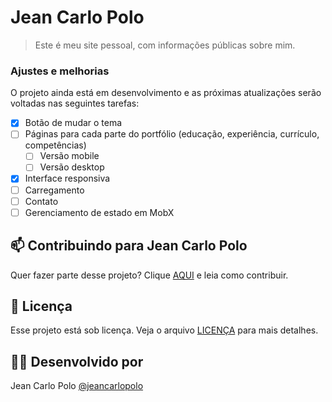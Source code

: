 # Jean Carlo Polo

> Este é meu site pessoal, com informações públicas sobre mim.

### Ajustes e melhorias

O projeto ainda está em desenvolvimento e as próximas atualizações serão voltadas nas seguintes tarefas:

- [x] Botão de mudar o tema
- [ ] Páginas para cada parte do portfólio (educação, experiência, currículo, competências)
    - [ ] Versão mobile
    - [ ] Versão desktop
- [x] Interface responsiva
- [ ] Carregamento
- [ ] Contato
- [ ] Gerenciamento de estado em MobX

## 📫 Contribuindo para Jean Carlo Polo

Quer fazer parte desse projeto? Clique [AQUI](CONTRIBUTING.md) e leia como contribuir.

## 📝 Licença

Esse projeto está sob licença. Veja o arquivo [LICENÇA](LICENSE.md) para mais detalhes.

## 👨‍💻 Desenvolvido por

Jean Carlo Polo
[@jeancarlopolo](https://github.com/jeancarlopolo)